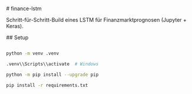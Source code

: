 \# finance-lstm



Schritt-für-Schritt-Build eines LSTM für Finanzmarktprognosen (Jupyter + Keras).



\## Setup



```bash

python -m venv .venv

.venv\\Scripts\\activate  # Windows

python -m pip install --upgrade pip

pip install -r requirements.txt



